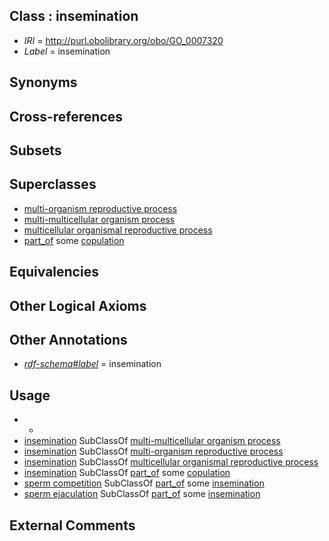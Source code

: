 
## Class : insemination

 * *IRI* = http://purl.obolibrary.org/obo/GO_0007320
 * *Label* = insemination

## Synonyms


## Cross-references


## Subsets


## Superclasses

 * [multi-organism reproductive process](../../GO/03/GO_0044703.md)
 * [multi-multicellular organism process](../../GO/06/GO_0044706.md)
 * [multicellular organismal reproductive process](../../GO/09/GO_0048609.md)
 * [part_of](../../BFO/50/BFO_0000050.md) some [copulation](../../GO/20/GO_0007620.md)

## Equivalencies


## Other Logical Axioms


## Other Annotations

 * *[rdf-schema#label](../../el/rdf-schema#label.md)* = insemination

## Usage

 * -
 * [insemination](../../GO/20/GO_0007320.md) SubClassOf [multi-multicellular organism process](../../GO/06/GO_0044706.md)
 * [insemination](../../GO/20/GO_0007320.md) SubClassOf [multi-organism reproductive process](../../GO/03/GO_0044703.md)
 * [insemination](../../GO/20/GO_0007320.md) SubClassOf [multicellular organismal reproductive process](../../GO/09/GO_0048609.md)
 * [insemination](../../GO/20/GO_0007320.md) SubClassOf [part_of](../../BFO/50/BFO_0000050.md) some [copulation](../../GO/20/GO_0007620.md)
 * [sperm competition](../../GO/92/GO_0046692.md) SubClassOf [part_of](../../BFO/50/BFO_0000050.md) some [insemination](../../GO/20/GO_0007320.md)
 * [sperm ejaculation](../../GO/13/GO_0042713.md) SubClassOf [part_of](../../BFO/50/BFO_0000050.md) some [insemination](../../GO/20/GO_0007320.md)

## External Comments

